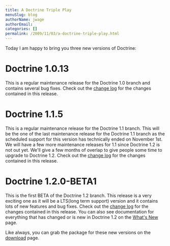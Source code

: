 ```yaml
---
title: A Doctrine Triple Play
menuSlug: blog
authorName: jwage 
authorEmail: 
categories: []
permalink: /2009/11/03/a-doctrine-triple-play.html
---
```

Today I am happy to bring you three new versions of Doctrine:

Doctrine 1.0.13
===============

This is a regular maintenance release for the Doctrine 1.0 branch and
contains several bug fixes. Check out the [change
log](http://www.doctrine-project.org/change_log/1_0_13) for the changes
contained in this release.

Doctrine 1.1.5
==============

This is a regular maintenance release for the Doctrine 1.1 branch. This
will be the one of the last maintenance release for the Doctrine 1.1
branch as the scheduled support for this version has technically ended
on November 1st. We will have a few more maintenance releases for 1.1
since Doctrine 1.2 is not out yet. We'll give a few months of overlap to
give people some time to upgrade to Doctrine 1.2. Check out the [change
log](http://www.doctrine-project.org/change_log/1_1_5) for the changes
contained in this release.

Doctrine 1.2.0-BETA1
====================

This is the first BETA of the Doctrine 1.2 branch. This release is a
very exciting one as it will be a LTS(long term support) version and it
contains lots of new features and bug fixes. Check out the [change
log](http://www.doctrine-project.org/change_log/1_2_0_BETA1) for the
changes contained in this release. You can also see documentation for
everything that has changed or is new in Doctrine 1.2 on the [What's
New](http://www.doctrine-project.org/upgrade/1_2) page.

Like always, you can grab the package for these new versions on the
[download](http://www.doctrine-project.org/download) page.
